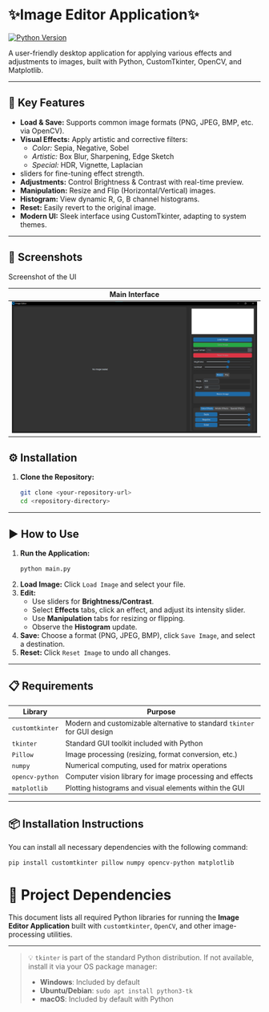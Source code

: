 # ✨Image Editor Application✨

[![Python Version](https://img.shields.io/badge/Python-3.x-blue.svg)](https://www.python.org/)

A user-friendly desktop application for applying various effects and adjustments to images, built with Python, CustomTkinter, OpenCV, and Matplotlib.

---

## 🌟 Key Features

*   **Load & Save:** Supports common image formats (PNG, JPEG, BMP, etc. via OpenCV).
*   **Visual Effects:** Apply artistic and corrective filters:
    *   *Color:* Sepia, Negative, Sobel
    *   *Artistic:* Box Blur, Sharpening, Edge Sketch
    *   *Special:* HDR, Vignette, Laplacian
*    sliders for fine-tuning effect strength.
*   **Adjustments:** Control Brightness & Contrast with real-time preview.
*   **Manipulation:** Resize and Flip (Horizontal/Vertical) images.
*   **Histogram:** View dynamic R, G, B channel histograms.
*   **Reset:** Easily revert to the original image.
*   **Modern UI:** Sleek interface using CustomTkinter, adapting to system themes.

---

## 📸 Screenshots

Screenshot of the UI

| Main Interface                  |  
| :-----------------------------: |
| ![Screenshot of Main UI](photos/gui.png)    | 


## ⚙️ Installation

1.  **Clone the Repository:**
    ```bash
    git clone <your-repository-url>
    cd <repository-directory>
    ```
---

## ▶️ How to Use

1.  **Run the Application:**
    ```bash
    python main.py
    ```
2.  **Load Image:** Click `Load Image` and select your file.
3.  **Edit:**
    *   Use sliders for **Brightness/Contrast**.
    *   Select **Effects** tabs, click an effect, and adjust its intensity slider.
    *   Use **Manipulation** tabs for resizing or flipping.
    *   Observe the **Histogram** update.
4.  **Save:** Choose a format (PNG, JPEG, BMP), click `Save Image`, and select a destination.
5.  **Reset:** Click `Reset Image` to undo all changes.

---

## 📋 Requirements

| Library         | Purpose                                                                 |
|----------------|-------------------------------------------------------------------------|
| `customtkinter`| Modern and customizable alternative to standard `tkinter` for GUI design|
| `tkinter`      | Standard GUI toolkit included with Python                              |
| `Pillow`       | Image processing (resizing, format conversion, etc.)                   |
| `numpy`        | Numerical computing, used for matrix operations                        |
| `opencv-python`| Computer vision library for image processing and effects              |
| `matplotlib`   | Plotting histograms and visual elements within the GUI                 |

---

## 📦 Installation Instructions

You can install all necessary dependencies with the following command:

```bash
pip install customtkinter pillow numpy opencv-python matplotlib
````

# 📌 Project Dependencies

This document lists all required Python libraries for running the **Image Editor Application** built with `customtkinter`, `OpenCV`, and other image-processing utilities.

---

> 💡 `tkinter` is part of the standard Python distribution. If not available, install it via your OS package manager:
>
> * **Windows**: Included by default
> * **Ubuntu/Debian**: `sudo apt install python3-tk`
> * **macOS**: Included by default with Python
